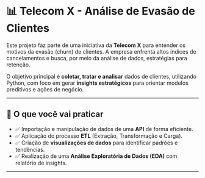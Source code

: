 # 📊 Telecom X - Análise de Evasão de Clientes

Este projeto faz parte de uma iniciativa da **Telecom X** para entender os motivos da evasão (churn) de clientes. A empresa enfrenta altos índices de cancelamentos e busca, por meio da análise de dados, estratégias para retenção.

O objetivo principal é **coletar, tratar e analisar** dados de clientes, utilizando Python, com foco em gerar **insights estratégicos** para orientar modelos preditivos e ações de negócio.

---

## 🧠 O que você vai praticar

- ✅ Importação e manipulação de dados de uma **API** de forma eficiente.
- ✅ Aplicação do processo **ETL** (Extração, Transformação e Carga).
- ✅ Criação de **visualizações de dados** para identificar padrões e tendências.
- ✅ Realização de uma **Análise Exploratória de Dados (EDA)** com relatório de insights.

---


